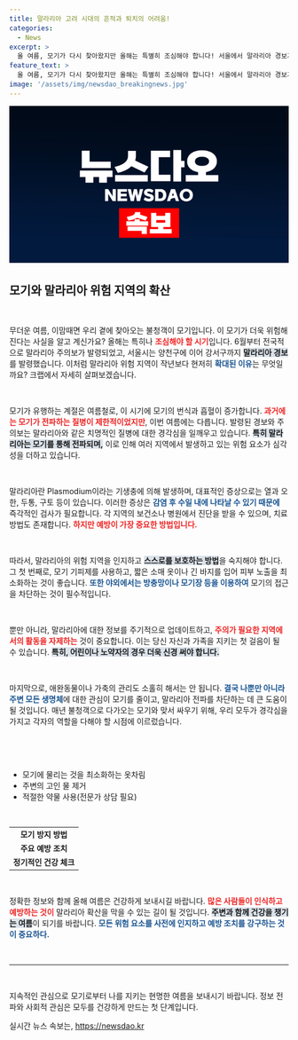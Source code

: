 ```yaml
---
title: 말라리아 고려 시대의 흔적과 퇴치의 어려움!
categories:
  - News
excerpt: >
  올 여름, 모기가 다시 찾아왔지만 올해는 특별히 조심해야 합니다! 서울에서 말라리아 경보가 발령되며 위험 지역이 크게 확대됐습니다. 이 alarming한 사실의 이면을 크랩이 파헤쳐 봅니다. 클릭해 더 알아보세요!
feature_text: >
  올 여름, 모기가 다시 찾아왔지만 올해는 특별히 조심해야 합니다! 서울에서 말라리아 경보가 발령되며 위험 지역이 크게 확대됐습니다. 이 alarming한 사실의 이면을 크랩이 파헤쳐 봅니다. 클릭해 더 알아보세요!
image: '/assets/img/newsdao_breakingnews.jpg'
---
```


<p><img src="/assets/img/newsdao_breakingnews.jpg" alt="pcversion 속보" /></p>

<h2 data-ke-size="size26">모기와 말라리아 위험 지역의 확산</h2>

<p data-ke-size="size16">&nbsp;</p> 

<p>무더운 여름, 이맘때면 우리 곁에 찾아오는 불청객이 모기입니다. 이 모기가 더욱 위험해진다는 사실을 알고 계신가요? 올해는 특히나 <b><span style="color: #ee2323;">조심해야 할 시기</span></b>입니다. 6월부터 전국적으로 말라리아 주의보가 발령되었고, 서울시는 양천구에 이어 강서구까지 <b><span style="background-color: #21538527;">말라리아 경보</span></b>를 발령했습니다. 이처럼 말라리아 위험 지역이 작년보다 현저히 <b><span style="color: #1a5490;">확대된 이유</span></b>는 무엇일까요? 크랩에서 자세히 살펴보겠습니다.</p>

<p data-ke-size="size16">&nbsp;</p>

<p>모기가 유행하는 계절은 여름철로, 이 시기에 모기의 번식과 흡혈이 증가합니다. <b><span style="color: #ee2323;">과거에는 모기가 전파하는 질병이 제한적이었지만</span></b>, 이번 여름에는 다릅니다. 발령된 경보와 주의보는 말라리아와 같은 치명적인 질병에 대한 경각심을 일깨우고 있습니다. <b><span style="background-color: #21538527;">특히 말라리아는 모기를 통해 전파되며,</span></b> 이로 인해 여러 지역에서 발생하고 있는 위험 요소가 심각성을 더하고 있습니다.</p>

<p data-ke-size="size16">&nbsp;</p>

<p>말라리아란 Plasmodium이라는 기생충에 의해 발생하며, 대표적인 증상으로는 열과 오한, 두통, 구토 등이 있습니다. 이러한 증상은 <b><span style="color: #1a5490;">감염 후 수일 내에 나타날 수 있기 때문에</span></b> 즉각적인 검사가 필요합니다. 각 지역의 보건소나 병원에서 진단을 받을 수 있으며, 치료 방법도 존재합니다. <b><span style="color: #ee2323;">하지만 예방이 가장 중요한 방법입니다.</span></b></p>

<p data-ke-size="size16">&nbsp;</p>

<p>따라서, 말라리아의 위험 지역을 인지하고 <b><span style="background-color: #21538527;">스스로를 보호하는 방법</span></b>을 숙지해야 합니다. 그 첫 번째로, 모기 기피제를 사용하고, 짧은 소매 옷이나 긴 바지를 입어 피부 노출을 최소화하는 것이 좋습니다. <b><span style="color: #1a5490;">또한 야외에서는 방충망이나 모기장 등을 이용하여</span></b> 모기의 접근을 차단하는 것이 필수적입니다.</p>

<p data-ke-size="size16">&nbsp;</p>

<p>뿐만 아니라, 말라리아에 대한 정보를 주기적으로 업데이트하고, <b><span style="color: #ee2323;">주의가 필요한 지역에서의 활동을 자제하는</span></b> 것이 중요합니다. 이는 당신 자신과 가족을 지키는 첫 걸음이 될 수 있습니다. <b><span style="background-color: #21538527;">특히, 어린이나 노약자의 경우 더욱 신경 써야 합니다.</span></b></p>

<p data-ke-size="size16">&nbsp;</p>

<p>마지막으로, 애완동물이나 가축의 관리도 소홀히 해서는 안 됩니다. <b><span style="color: #1a5490;">결국 나뿐만 아니라 주변 모든 생명체</span></b>에 대한 관심이 모기를 줄이고, 말라리아 전파를 차단하는 데 큰 도움이 될 것입니다. 매년 불청객으로 다가오는 모기와 맞서 싸우기 위해, 우리 모두가 경각심을 가지고 각자의 역할을 다해야 할 시점에 이르렀습니다.</p>

<p data-ke-size="size16">&nbsp;</p>

<p data-ke-size="size16">&nbsp;</p>

<ul>
    <li>모기에 물리는 것을 최소화하는 옷차림</li>
    <li>주변의 고인 물 제거</li>
    <li>적절한 약물 사용(전문가 상담 필요)</li>
</ul>

<p data-ke-size="size16">&nbsp;</p>

<table>
    <tr>
        <td style="text-align: center; height: 17px;"><b>모기 방지 방법</b></td>
    </tr>
    <tr>
        <td style="text-align: center; height: 17px;"><b>주요 예방 조치</b></td>
    </tr>
    <tr>
        <td style="text-align: center; height: 17px;"><b>정기적인 건강 체크</b></td>
    </tr>
</table>

<p data-ke-size="size16">&nbsp;</p>

<p>정확한 정보와 함께 올해 여름은 건강하게 보내시길 바랍니다. <b><span style="color: #ee2323;">많은 사람들이 인식하고 예방하는 것이</span></b> 말라리아 확산을 막을 수 있는 길이 될 것입니다. <b><span style="background-color: #21538527;">주변과 함께 건강을 챙기는 여름</span></b>이 되기를 바랍니다. <b><span style="color: #1a5490;">모든 위험 요소를 사전에 인지하고 예방 조치를 강구하는 것이 중요하다.</span></b></p>

<p data-ke-size="size16">&nbsp;</p>

<hr>

<p data-ke-size="size16">&nbsp;</p>

<p>지속적인 관심으로 모기로부터 나를 지키는 현명한 여름을 보내시기 바랍니다. 정보 전파와 사회적 관심은 모두를 건강하게 만드는 첫 단계입니다. </p>
실시간 뉴스 속보는, <a href="https://newsdao.kr" rel="dofollow">https://newsdao.kr</a>


